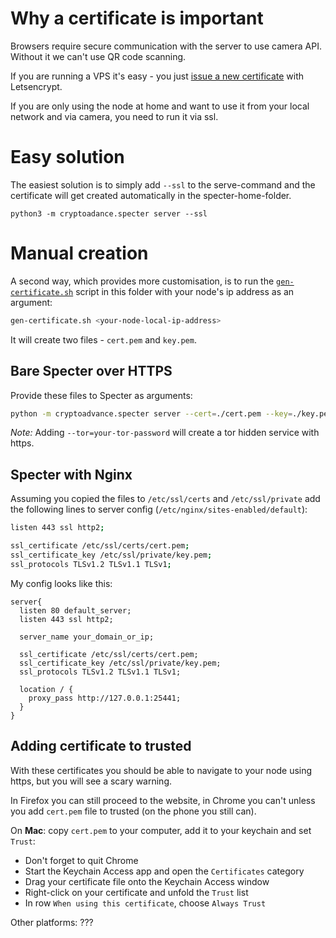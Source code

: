 # Why a certificate is important

Browsers require secure communication with the server to use camera API. Without it we can't use QR code scanning.

If you are running a VPS it's easy - you just [issue a new certificate](./reverse-proxy#adding-https) with Letsencrypt.

If you are only using the node at home and want to use it from your local network and via camera, you need to run it via ssl.

# Easy solution

The easiest solution is to simply add `--ssl` to the serve-command and the certificate will get created automatically in the specter-home-folder.
```
python3 -m cryptoadance.specter server --ssl
```

# Manual creation


A second way, which provides more customisation, is to run the [`gen-certificate.sh`](gen-certificate.sh) script in this folder with your node's ip address as an argument:

```sh
gen-certificate.sh <your-node-local-ip-address>
```

It will create two files - `cert.pem` and `key.pem`.

## Bare Specter over HTTPS

Provide these files to Specter as arguments:

```sh
python -m cryptoadvance.specter server --cert=./cert.pem --key=./key.pem
```

*Note:* Adding `--tor=your-tor-password` will create a tor hidden service with https.

## Specter with Nginx

Assuming you copied the files to `/etc/ssl/certs` and `/etc/ssl/private` add the following lines to server config (`/etc/nginx/sites-enabled/default`):

```sh
listen 443 ssl http2;

ssl_certificate /etc/ssl/certs/cert.pem;
ssl_certificate_key /etc/ssl/private/key.pem;
ssl_protocols TLSv1.2 TLSv1.1 TLSv1;
```

My config looks like this:

```
server{
  listen 80 default_server;
  listen 443 ssl http2;
  
  server_name your_domain_or_ip;

  ssl_certificate /etc/ssl/certs/cert.pem;
  ssl_certificate_key /etc/ssl/private/key.pem;
  ssl_protocols TLSv1.2 TLSv1.1 TLSv1;

  location / {
    proxy_pass http://127.0.0.1:25441;
  }
}
```

## Adding certificate to trusted

With these certificates you should be able to navigate to your node using https, but you will see a scary warning.

In Firefox you can still proceed to the website, in Chrome you can't unless you add `cert.pem` file to trusted (on the phone you still can).

On **Mac**: copy `cert.pem` to your computer, add it to your keychain and set `Trust`:

- Don't forget to quit Chrome
- Start the Keychain Access app and open the `Certificates` category
- Drag your certificate file onto the Keychain Access window
- Right-click on your certificate and unfold the `Trust` list
- In row `When using this certificate`, choose `Always Trust`

Other platforms: ???

